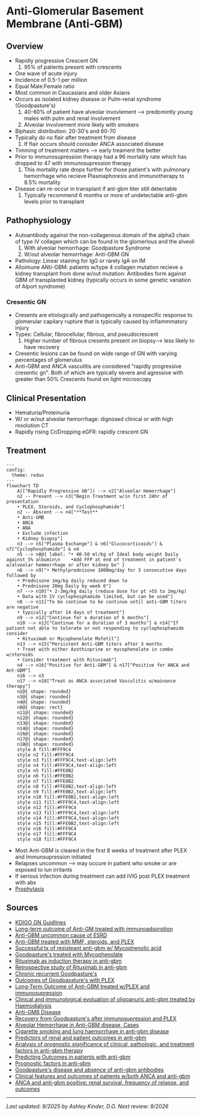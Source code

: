 # **Anti-Glomerular Basement Membrane (Anti-GBM)**
## **Overview**
  * Rapidly progressive Crescent GN
    1. 95% of patients present with crescents
  * One wave of acute injury
  * Incidence of 0.5-1 per million
  * Equal Male:Female ratio
  * Most common in Caucasians and older Asians 
  * Occurs as isolated kidney disease or Pulm-renal syndrome (Goodpasture's)
    1. 40-60% of patient have alveolar invovlement --> predomintly young males with pulm and renal involvement
    2. Alveolar involvement more likely with smokers 
  * Biphasic distribution: 20-30's and 60-70
  * Typically do no flair after treatment from disease
     1. If flair occurs should conisder ANCA associated disease
  * Timming of treatment matters --> early treament the better
  * Prior to immunosupression therapy had a 96 mortality rate which has dropped to 47 with immunosupression therapy
    1. This mortality rate drops further for those patient's with pulmonary hemorrhage who recieve Plasmaphoresis and immunotherapy to 8.5% mortality 
  * Disease can re-occur in transplant if ant-gbm titer still detectable
    1. Typically recommend 6 months or more of undetectable anti-gbm levels prior to transplant
## **Pathophysiology**
 * Autoantibody against the non-collagenous domain of the alpha3 chain of type IV collagen which can be found in the glomerlous and the alveoli 
   1. With alveolar hemorrhage: Goodpasture Syndrome
   2. W/out alveolar hemorrhage: Anti-GBM GN
 * Pathology: Linear staining for IgG or rarely IgA on IM
 * Alloimune ANti-GBM: patients w/type 4 collagen mutation recieve a kidney transplant from done w/out mutation: Antibodies form against GBM of transplanted kidney (typically occurs in some genetic variation of Alport syndrome)
### Cresentic GN
 * Cresents are etiologically and pathogenically a nonspecific response to glomerular capilary rupture that is typically caused by inflammmatory injury
 * Types: Cellular, fibrocellular, fibrous, and pseudocrescent
   1. Higher number of fibrous cresents present on biopsy--> less likely to have recovery
 * Cresentic lesions can be found on wide range of GN with varying percentages of glomerulus
 * Anti-GBM and ANCA vasculitis are considered "rapidly progressive cresentic gn". Both of which are typically severe and agressive with greater than 50% Crescents found on light microscopy
## **Clinical Presentation**
 * Hematuria/Proteinuria 
 * W/ or w/out alveolar hemorrhage: dignosed clinical or with high resolution CT
 * Rapidly rising Cr/Dropping eGFR: rapidly crescent GN
## **Treatment**
```mermaid
---
config:
  theme: redux
---
flowchart TD
    A(["Rapidly Progressive GN"]) --> n2["Alveolar Hemorrhage"]
    n2 -- Present --> n3["Begin Treatment w/in first 24hr of presentation
    • PLEX, Steroids, and Cyclophosphamide"]
    n2 -- Abscent --> n4["**Test**
    • Anti-GMB 
    • ANCA
    • ANA
    • Exclude infection
    • Kidney biopsy"]
    n3 --> n5["Plasma Exchange"] & n6["Glucocorticoids"] & n7["Cyclophosphamide"] & n4
    n5 --> n8@{ label: "• 40-50 ml/kg of Ideal body weight Daily against 5% albumin\n    •Add FFP at end of treatment in patient's w/alveolar hemmorrhage or after kidney bx" }
    n6 --> n9["• Methylprednisone 1000mg/day for 3 consecutive days followed by
    • Prednisone 1mg/kg daily reduced down to
    • Prednisone 20mg Daily by week 6"]
    n7 --> n10["• 2-3mg/kg daily (reduce dose for pt >55 to 2mg/kg)
    • Data with IV cyclophosphamide limited, but can be used"]
    n8 --> n11["To be continue to be continue until anti-GBM titers are negative
    • typically after 14 days of treatment"]
    n9 --> n12["Continue for a duration of 6 months"]
    n10 --> n13["Continue for a duration of 3 months"] & n14["If patient not able to tolerate or not responding to cyclophosphamide consider
    • Rituximab or Mycophenolate Mofetil"]
    n13 --> n15["Persistent Anti-GBM titers after 3 months
    • Treat with either Azothioprine or mycophenolate in combo w/steroids
    • Consider treatment with Rituximab"]
    n4 --> n16["Positive for Anti-GBM"] & n17["Positive for ANCA and Ant-GBM"]
    n16 --> n3
    n17 --> n18["Treat as ANCA associated Vasculitis w/mainance therapy"]
    n2@{ shape: rounded}
    n3@{ shape: rounded}
    n4@{ shape: rounded}
    n8@{ shape: rect}
    n11@{ shape: rounded}
    n12@{ shape: rounded}
    n13@{ shape: rounded}
    n14@{ shape: rounded}
    n16@{ shape: rounded}
    n17@{ shape: rounded}
    n18@{ shape: rounded}
    style A fill:#FFF9C4
    style n2 fill:#FFF9C4
    style n3 fill:#FFF9C4,text-align:left
    style n4 fill:#FFF9C4,text-align:left
    style n5 fill:#FFE0B2
    style n6 fill:#FFE0B2
    style n7 fill:#FFE0B2
    style n8 fill:#FFE0B2,text-align:left
    style n9 fill:#FFE0B2,text-align:left
    style n10 fill:#FFE0B2,text-align:left
    style n11 fill:#FFF9C4,text-align:left
    style n12 fill:#FFF9C4
    style n13 fill:#FFF9C4,text-align:left
    style n14 fill:#FFF9C4,text-align:left
    style n15 fill:#FFE0B2,text-align:left
    style n16 fill:#FFF9C4
    style n17 fill:#FFF9C4
    style n18 fill:#FFF9C4
```


 * Most Anti-GBM is cleared in the first 8 weeks of treatment after PLEX and Immunsupression initiated
 * Relapses uncommon --> may occure in patient who smoke or are exposed to lun irritants
 * If serious infection during treatment can add IVIG post PLEX treatment with abx
 * [Prophylaxis](Prophylaxis.md)
## **Sources**
* [KDIGO GN Guidlines](https://kdigo.org/guidelines/gd/)
* [Long-term outcome of Anti-GM treated with immunoadsorption](https://journals.plos.org/plosone/article?id=10.1371/journal.pone.0103568)
* [Anti-GBM uncommon cause of ESRD](https://www.sciencedirect.com/science/article/pii/S0085253815557487)
* [Anti-GBM treated with MMF, steroids, and PLEX](https://www.dustri.com/article_response_page.html?artId=9452&doi=10.5414/CN107333&L=0)
* [Successful tx of resisteant anti-gbm w/ Mycophenolic acid](https://www.scopus.com/pages/publications/77950666341)
* [Goodpasture's treated with Mycophenolate](https://www.scopus.com/pages/publications/0034067486)
* [Rituximab as induction therapy in anti-gbm](https://www.scopus.com/pages/publications/85055132914)
* [Retrospective study of Rituximab in anti-gbm](https://www.sciencedirect.com/science/article/abs/pii/S0896841115000566)
* [Chronic recurrent Goodpasture's](https://www.sciencedirect.com/science/article/abs/pii/0002934387900246)
* [Outcomes of Goodpassture's with PLEX](https://www.sciencedirect.com/science/article/abs/pii/S0896841116300762)
* [Long-Term Outcome of Anti-GBM treated w/PLEX and immunosupression](https://www.acpjournals.org/doi/10.7326/0003-4819-134-11-200106050-00009)
* [Clinical and immunological evoluation of oligoanuric anti-gbm treated by Haemodialysis](https://www.sciencedirect.com/science/article/abs/pii/S0140673686918933)
* [Anti-GMB Disease](https://journals.lww.com/jasn/fulltext/1999/11000/anti_glomerular_basement_membrane_disease.23.aspx)
* [Recovery from Goodpasture's after immunosupression and PLEX](https://www.bmj.com/content/2/5965/252)
* [Alveolar Hemorrhage in Anti-GBM disease, Cases](https://journals.lww.com/md-journal/fulltext/2007/05000/alveolar_hemorrhage_in_anti_basement_membrane.6.aspx)
* [Cigarette smoking and lung haemorrhage in anti-gbm disease](https://www.sciencedirect.com/science/article/abs/pii/S0140673683909236)
* [Predictors of renal and patient outcomes in anti-gbm](https://academic.oup.com/ndt/article-abstract/30/5/814/2332858?redirectedFrom=fulltext)
* [Analysis of prognostic significance of clinical, pathologic, and treatment factors in anti-gbm therapy](https://journals.lww.com/md-journal/citation/1985/07000/therapy_of_anti_glomerular_basement_membrane.3.aspx)
* [Predicting Outcomes in patients with anti-gbm](https://journals.lww.com/cjasn/fulltext/2018/01000/predicting_outcome_in_patients_with_anti_gbm.13.aspx)
* [Prognostic factors in anti-gbm](https://www.scopus.com/pages/publications/85069433050)
* [Goodpasture's disease and absence of anti-gbm antibodies](https://www.sciencedirect.com/science/article/abs/pii/S0272638602104446)
* [Clinical features and outcomes of patients w/both ANCA and anti-gbm](https://www.sciencedirect.com/science/article/pii/S0085253815502226)
* [ANCA and anti-gbm positive: renal survival, frequency of relapse, and outcomes](https://www.sciencedirect.com/science/article/pii/S0085253817302077)


---
*Last updated: 9/2025 by Ashley Kinder, D.O.*
*Next review: 9/2026*
